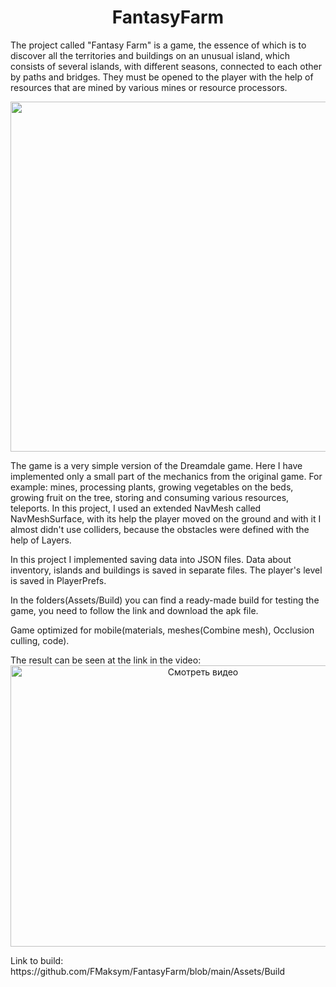 <h1 align="center">
   FantasyFarm
</h1> 

   The project called "Fantasy Farm" is a game, the essence of which is to discover all the territories and buildings on an unusual island, which consists of several islands, with different seasons, connected to each other by paths and bridges. They must be opened to the player with the help of resources that are mined by various mines or resource processors. 

<p align="center"> <img src="https://github.com/FMaksym/FantasyFarm/blob/main/Assets/Media/Image%201.png" width="800" height="560"/></p>

   The game is a very simple version of the Dreamdale game. Here I have implemented only a small part of the mechanics from the original game. For example: mines, processing plants, growing vegetables on the beds, growing fruit on the tree, storing and consuming various resources, teleports. In this project, I used an extended NavMesh called NavMeshSurface, with its help the player moved on the ground and with it I almost didn't use colliders, because the obstacles were defined with the help of Layers.

</p>In this project I implemented saving data into JSON files. Data about inventory, islands and buildings is saved in separate files. The player's level is saved in PlayerPrefs.
   
   </p>In the folders(Assets/Build) you can find a ready-made build for testing the game, you need to follow the link and download the apk file. 
   
   </p>Game optimized for mobile(materials, meshes(Combine mesh), Occlusion culling, code).

</p>The result can be seen at the link in the video:
 <div align="center">
  <a href="https://www.youtube.com/watch?v=txLZUeV-SQk" >
    <img src="https://img.youtube.com/vi/txLZUeV-SQk/0.jpg" alt="Смотреть видео" width="600" height="450">
  </a>
</div>
   
   </p>Link to build:
https://github.com/FMaksym/FantasyFarm/blob/main/Assets/Build

